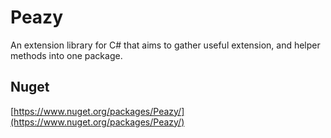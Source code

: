 # Peazy

An extension library for C# that aims to gather useful extension, and helper methods into one package.

## Nuget

[https://www.nuget.org/packages/Peazy/](https://www.nuget.org/packages/Peazy/)
